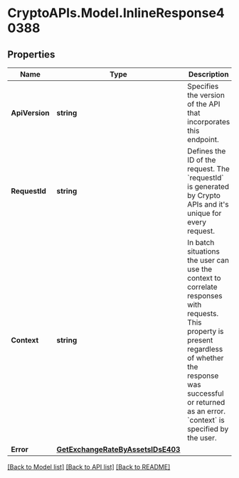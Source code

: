 # CryptoAPIs.Model.InlineResponse40388

## Properties

Name | Type | Description | Notes
------------ | ------------- | ------------- | -------------
**ApiVersion** | **string** | Specifies the version of the API that incorporates this endpoint. | 
**RequestId** | **string** | Defines the ID of the request. The &#x60;requestId&#x60; is generated by Crypto APIs and it&#39;s unique for every request. | 
**Context** | **string** | In batch situations the user can use the context to correlate responses with requests. This property is present regardless of whether the response was successful or returned as an error. &#x60;context&#x60; is specified by the user. | [optional] 
**Error** | [**GetExchangeRateByAssetsIDsE403**](GetExchangeRateByAssetsIDsE403.md) |  | 

[[Back to Model list]](../README.md#documentation-for-models) [[Back to API list]](../README.md#documentation-for-api-endpoints) [[Back to README]](../README.md)

